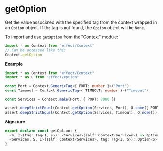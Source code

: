 # getOption

Get the value associated with the specified tag from the context wrapped in an `Option` object. If the tag is not
found, the `Option` object will be `None`.

To import and use `getOption` from the "Context" module:

```ts
import * as Context from "effect/Context"
// Can be accessed like this
Context.getOption
```

**Example**

```ts
import * as Context from "effect/Context"
import * as O from "effect/Option"

const Port = Context.GenericTag<{ PORT: number }>("Port")
const Timeout = Context.GenericTag<{ TIMEOUT: number }>("Timeout")

const Services = Context.make(Port, { PORT: 8080 })

assert.deepStrictEqual(Context.getOption(Services, Port), O.some({ PORT: 8080 }))
assert.deepStrictEqual(Context.getOption(Services, Timeout), O.none())
```

**Signature**

```ts
export declare const getOption: {
  <S, I>(tag: Tag<I, S>): <Services>(self: Context<Services>) => Option<S>
  <Services, S, I>(self: Context<Services>, tag: Tag<I, S>): Option<S>
}
```
